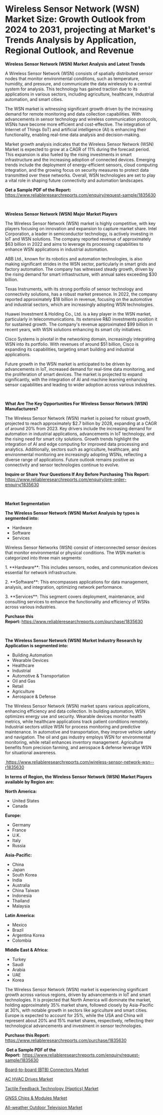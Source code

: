 <p><h1>Wireless Sensor Network (WSN) Market Size: Growth Outlook from 2024 to 2031, projecting at Market's Trends Analysis by Application, Regional Outlook, and Revenue</h1></p><p><strong>Wireless Sensor Network (WSN) Market Analysis and Latest Trends</strong></p>
<p><p>A Wireless Sensor Network (WSN) consists of spatially distributed sensor nodes that monitor environmental conditions, such as temperature, humidity, and pressure, and communicate the data wirelessly to a central system for analysis. This technology has gained traction due to its applications in various sectors, including agriculture, healthcare, industrial automation, and smart cities.</p><p>The WSN market is witnessing significant growth driven by the increasing demand for remote monitoring and data collection capabilities. With advancements in sensor technology and wireless communication protocols, WSNs have become more efficient and cost-effective. The integration of Internet of Things (IoT) and artificial intelligence (AI) is enhancing their functionality, enabling real-time data analysis and decision-making.</p><p>Market growth analysis indicates that the Wireless Sensor Network (WSN) Market is expected to grow at a CAGR of 11% during the forecast period. This expansion is also fueled by the rising investments in smart infrastructure and the increasing adoption of connected devices. Emerging trends include the deployment of energy-efficient sensors, cloud computing integration, and the growing focus on security measures to protect data transmitted over these networks. Overall, WSN technologies are set to play a vital role in shaping future connectivity and automation landscapes.</p></p>
<p><strong>Get a Sample PDF of the Report:&nbsp;</strong> <a href="https://www.reliableresearchreports.com/enquiry/request-sample/1835630?utm_campaign=31&utm_medium=2&utm_source=Github&utm_content=ia&utm_term=31122024&utm_id=wireless-sensor-network-wsn">https://www.reliableresearchreports.com/enquiry/request-sample/1835630</a></p>
<p>&nbsp;</p>
<p><strong>Wireless Sensor Network (WSN) Major Market Players</strong></p>
<p><p>The Wireless Sensor Network (WSN) market is highly competitive, with key players focusing on innovation and expansion to capture market share. Intel Corporation, a leader in semiconductor technology, is actively investing in IoT and WSN solutions. The company reported revenue of approximately $63 billion in 2022 and aims to leverage its processing capabilities to enhance WSN applications in industrial automation.</p><p>ABB Ltd., known for its robotics and automation technologies, is also making significant strides in the WSN sector, particularly in smart grids and factory automation. The company has witnessed steady growth, driven by the rising demand for smart infrastructure, with annual sales exceeding $30 billion.</p><p>Texas Instruments, with its strong portfolio of sensor technology and connectivity solutions, has a robust market presence. In 2022, the company reported approximately $18 billion in revenue, focusing on the automotive and industrial sectors, which are increasingly adopting WSN technologies.</p><p>Huawei Investment & Holding Co., Ltd. is a key player in the WSN market, particularly in telecommunications. Its extensive R&D investments position it for sustained growth. The company's revenue approximated $99 billion in recent years, with WSN solutions enhancing its smart city initiatives.</p><p>Cisco Systems is pivotal in the networking domain, increasingly integrating WSN into its portfolio. With revenues of around $51 billion, Cisco is expanding its capabilities, targeting smart building and industrial applications.</p><p>Future growth in the WSN market is anticipated to be driven by advancements in IoT, increased demand for real-time data monitoring, and the proliferation of smart devices. The market is projected to expand significantly, with the integration of AI and machine learning enhancing sensor capabilities and leading to wider adoption across various industries.</p></p>
<p>&nbsp;</p>
<p><strong>What Are The Key Opportunities For Wireless Sensor Network (WSN) Manufacturers?</strong></p>
<p><p>The Wireless Sensor Network (WSN) market is poised for robust growth, projected to reach approximately $2.7 billion by 2028, expanding at a CAGR of around 20% from 2023. Key drivers include the increasing demand for automation in industrial applications, advancements in IoT technology, and the rising need for smart city solutions. Growth trends highlight the integration of AI and edge computing for improved data processing and analytics. Additionally, sectors such as agriculture, healthcare, and environmental monitoring are increasingly adopting WSNs, reflecting a diverse range of applications. Future outlook remains positive as connectivity and sensor technologies continue to evolve.</p></p>
<p><strong>Inquire or Share Your Questions If Any Before Purchasing This Report:</strong> <a href="https://www.reliableresearchreports.com/enquiry/pre-order-enquiry/1835630?utm_campaign=31&utm_medium=2&utm_source=Github&utm_content=ia&utm_term=31122024&utm_id=wireless-sensor-network-wsn">https://www.reliableresearchreports.com/enquiry/pre-order-enquiry/1835630</a></p>
<p>&nbsp;</p>
<p><strong>Market Segmentation</strong></p>
<p><strong>The Wireless Sensor Network (WSN) Market Analysis by types is segmented into:</strong></p>
<p><ul><li>Hardware</li><li>Software</li><li>Services</li></ul></p>
<p><p>Wireless Sensor Networks (WSN) consist of interconnected sensor devices that monitor environmental or physical conditions. The WSN market is categorized into three main segments: </p><p>1. **Hardware**: This includes sensors, nodes, and communication devices essential for network infrastructure.</p><p>2. **Software**: This encompasses applications for data management, analysis, and integration, optimizing network performance.</p><p>3. **Services**: This segment covers deployment, maintenance, and consulting services to enhance the functionality and efficiency of WSNs across various industries.</p></p>
<p><strong>Purchase this Report:&nbsp;</strong><a href="https://www.reliableresearchreports.com/purchase/1835630?utm_campaign=31&utm_medium=2&utm_source=Github&utm_content=ia&utm_term=31122024&utm_id=wireless-sensor-network-wsn">https://www.reliableresearchreports.com/purchase/1835630</a></p>
<p>&nbsp;</p>
<p><strong>The Wireless Sensor Network (WSN) Market Industry Research by Application is segmented into:</strong></p>
<p><ul><li>Building Automation</li><li>Wearable Devices</li><li>Healthcare</li><li>Industrial</li><li>Automotive & Transportation</li><li>Oil and Gas</li><li>Retail</li><li>Agriculture</li><li>Aerospace & Defense</li></ul></p>
<p><p>The Wireless Sensor Network (WSN) market spans various applications, enhancing efficiency and data collection. In building automation, WSN optimizes energy use and security. Wearable devices monitor health metrics, while healthcare applications track patient conditions remotely. Industrial sectors utilize WSN for process monitoring and predictive maintenance. In automotive and transportation, they improve vehicle safety and navigation. The oil and gas industry employs WSN for environmental monitoring, while retail enhances inventory management. Agriculture benefits from precision farming, and aerospace & defense leverage WSN for situational awareness.</p></p>
<p><a href="https://www.reliableresearchreports.com/wireless-sensor-network-wsn--r1835630?utm_campaign=31&utm_medium=2&utm_source=Github&utm_content=ia&utm_term=31122024&utm_id=wireless-sensor-network-wsn">&nbsp;https://www.reliableresearchreports.com/wireless-sensor-network-wsn--r1835630</a></p>
<p><strong>In terms of Region, the Wireless Sensor Network (WSN) Market Players available by Region are:</strong></p>
<p>
    <p> <strong> North America: </strong>
        <ul>
            <li>United States</li>
            <li>Canada</li>
        </ul>
        </p> 
    <p> <strong> Europe: </strong>
        <ul>
            <li>Germany</li>
            <li>France</li>
            <li>U.K.</li>
            <li>Italy</li>
            <li>Russia</li>
        </ul>
        </p> 
    <p> <strong> Asia-Pacific: </strong>
        <ul>
            <li>China</li>
            <li>Japan</li>
            <li>South Korea</li>
            <li>India</li>
            <li>Australia</li>
            <li>China Taiwan</li>
            <li>Indonesia</li>
            <li>Thailand</li>
            <li>Malaysia</li>
        </ul>
        </p> 
    <p> <strong> Latin America: </strong>
        <ul>
            <li>Mexico</li>
            <li>Brazil</li>
            <li>Argentina Korea</li>
            <li>Colombia</li>
        </ul>
        </p> 
    <p> <strong> Middle East & Africa: </strong>
        <ul>
            <li>Turkey</li>
            <li>Saudi</li>
            <li>Arabia</li>
            <li>UAE</li>
            <li>Korea</li>
        </ul>
    </p>
    </p>
<p><p>The Wireless Sensor Network (WSN) market is experiencing significant growth across various regions, driven by advancements in IoT and smart technologies. It is projected that North America will dominate the market, holding approximately 35% market share, followed closely by Asia-Pacific at 30%, with notable growth in sectors like agriculture and smart cities. Europe is expected to account for 25%, while the USA and China will represent about 20% and 15% market shares, respectively, reflecting their technological advancements and investment in sensor technologies.</p></p>
<p><strong>Purchase this Report: </strong><a href="https://www.reliableresearchreports.com/purchase/1835630?utm_campaign=31&utm_medium=2&utm_source=Github&utm_content=ia&utm_term=31122024&utm_id=wireless-sensor-network-wsn">https://www.reliableresearchreports.com/purchase/1835630</a></p>
<p>&nbsp;<strong>Get a Sample PDF of the Report:&nbsp;&nbsp;</strong><a href="https://www.reliableresearchreports.com/enquiry/request-sample/1835630?utm_campaign=31&utm_medium=2&utm_source=Github&utm_content=ia&utm_term=31122024&utm_id=wireless-sensor-network-wsn">https://www.reliableresearchreports.com/enquiry/request-sample/1835630</a></p>
<p><strong></strong></p>
<p><p><a href="https://github.com/juniordelafrance/Market-Research-Report-List-5/blob/main/board-to-board-btb-connectors-market.md?utm_campaign=31&utm_medium=2&utm_source=Github&utm_content=ia&utm_term=31122024&utm_id=wireless-sensor-network-wsn">Board-to-board (BTB) Connectors Market</a></p><p><a href="https://github.com/skerretflossie9297/Market-Research-Report-List-1/blob/main/ac-hvac-drives-market.md?utm_campaign=31&utm_medium=2&utm_source=Github&utm_content=ia&utm_term=31122024&utm_id=wireless-sensor-network-wsn">AC HVAC Drives Market</a></p><p><a href="https://github.com/shondapmbau/Market-Research-Report-List-1/blob/main/tactile-feedback-technology-haptics-market.md?utm_campaign=31&utm_medium=2&utm_source=Github&utm_content=ia&utm_term=31122024&utm_id=wireless-sensor-network-wsn">Tactile Feedback Technology (Haptics) Market</a></p><p><a href="https://github.com/MonroeBullock54/Market-Research-Report-List-1/blob/main/gnss-chips-modules-market.md?utm_campaign=31&utm_medium=2&utm_source=Github&utm_content=ia&utm_term=31122024&utm_id=wireless-sensor-network-wsn">GNSS Chips & Modules Market</a></p><p><a href="https://github.com/alberthagorsuch/Market-Research-Report-List-1/blob/main/all-weather-outdoor-television-market.md?utm_campaign=31&utm_medium=2&utm_source=Github&utm_content=ia&utm_term=31122024&utm_id=wireless-sensor-network-wsn">All-weather Outdoor Television Market</a></p></p>